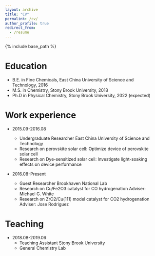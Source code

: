```yaml
---
layout: archive
title: "CV"
permalink: /cv/
author_profile: true
redirect_from:
  - /resume
---
```


{% include base_path %}

Education
======
* B.E. in Fine Chemicals, East China University of Science and Technology, 2016
* M.S. in Chemistry, Stony Brook University, 2018
* Ph.D in Physical Chemistry, Stony Brook University, 2022 (expected)

Work experience
======
* 2015.09-2016.08
  * Undergraduate Researcher  East China University of Science and Technology
  *	Research on perovskite solar cell: Optimize device of perovskite solar cell
  *	Research on Dye-sensitized solar cell: Investigate light-soaking effects on device performance


* 2016.08-Present
  * Guest Researcher  Brookhaven National Lab 
  *	Research on Cu/Fe2O3 catalyst for CO hydrogenation  Adviser: Michael G. White
  *	Research on ZrO2/Cu(111) model catalyst for CO2 hydrogenation  Adviser: Jose Rodriguez

Teaching
======
* 2018.08-2019.06
  * Teaching Assistant  Stony Brook University 
  *	General Chemistry Lab

